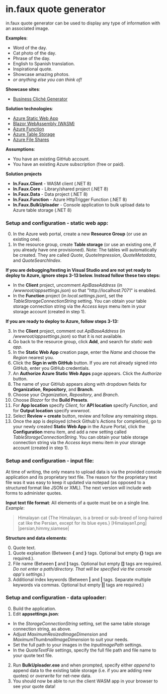 # in.faux quote generator
in.faux quote generator can be used to display any type of information with an associated image.

**Examples**:
- Word of the day.
- Cat photo of the day.
- Phrase of the day.
- English to Spanish translation.
- Inspirational quote.
- Showcase amazing photos.
- _or anything else you can think of!_

**Showcase sites**:
- [Business Cliché Generator](https://www.businessclichegenerator.com "Business Cliché Generator")

**Solution technologies**:
- [Azure Static Web App](https://docs.microsoft.com/en-us/azure/static-web-apps/deploy-blazor "Azure Static Web App")
- [Blazor WebAssembly (WASM)](https://dotnet.microsoft.com/apps/aspnet/web-apps/blazor "Blazor WebAssembly (WASM)")
- [Azure Function](https://docs.microsoft.com/en-us/azure/azure-functions/functions-overview "Azure Function")
- [Azure Table Storage](https://azure.microsoft.com/en-us/services/storage/tables/ "Azure Table Storage")
- [Azure File Shares](https://docs.microsoft.com/en-us/azure/storage/files/storage-files-introduction "Azure File Shares")

**Assumptions**:
- You have an existing GitHub account.
- You have an existing Azure subscription (free or paid).

**Solution projects**
- **In.Faux.Client** - WASM client (.NET 8)
- **In.Faux.Core** - Library/shared project (.NET 8)
- **In.Faux.Data** - Data project (.NET 8)
- **In.Faux.Function** - Azure HttpTrigger Function (.NET 8)
- **In.Faux.BulkUploader** - Console application to bulk upload data to Azure table storage (.NET 8)

### Setup and configuration - static web app:
0. In the Azure web portal, create a new **Resource Group** (or use an existing one).
1. In the resource group, create **Table storage** (or use an existing one, if you already have one provisioned). Note: The tables will automatically be created. They are called *Quote*, *QuoteImpression*, *QuoteMetadata*, and *QuoteSearchIndex*.

**If you are debugging/testing in Visual Studio and are not yet ready to deploy to Azure, ignore steps 3-13 below. Instead follow these two steps:**
- In the **Client** project, uncomment *ApiBaseAddress* (in */wwwroot/appsettings.json*) so that \"http://localhost:7071" is enabled.
- In the **Function** project (in *local.settings.json*), set the *TableStorageConnectionString* setting. You can obtain your table storage connection string via the *Access keys* menu item in your storage account (created in step 1).

**If you are ready to deploy to Azure, follow steps 3-13:**

3. In the **Client** project, comment out *ApiBaseAddress* (in */wwwroot/appsettings.json*) so that it is not available.
4. Go back to the resource group, click **Add**, and search for *static web app*.
5. In the **Static Web App** creation page, enter the *Name* and choose the *Region* nearest you.
6. Click the **Sign in with GitHub** button. If you are not already signed into GitHub, enter you GitHub credentials.
7. An **Authorize Azure Static Web Apps** page appears. Click the *Authorize* button.
8. The name of your GitHub appears along with dropdown fields for **Organization**, **Repository**, and **Branch**.
9. Choose your *Organization*, *Repository*, and *Branch*.
10. Choose *Blazor* for the **Build Presets**.
11. For **App location** specify *Client*, for **API location** specify *Function*, and for **Output location** specify *wwwroot*.
12. Select **Review + create** button, review and follow any remaining steps.
13. Once the app is deployed (check Github\'s Actions for completion), go to your newly created **Static Web App** in the Azure Portal, click the **Configuration** menu item, and add a new setting called *TableStorageConnectionString*. You can obtain your table storage connection string via the *Access keys* menu item in your storage account (created in step 1).

### Setup and configuration - input file:
At time of writing, the only means to upload data is via the provided console application and its proprietary text file. The reason for the proprietary text file was it was easy to keep it updated via notepad (as opposed to a structured format like JSON or XML). The next version will include web forms to administer quotes.

**Input text file format**:
All elements of a quote must be on a single line.
*Example*:
> Himalayan cat {The Himalayan, is a breed or sub-breed of long-haired cat like the Persian, except for its blue eyes.} [Himalayan1.png] |persian,himmy,siamese|

**Structure and data elements**:

0. Quote text.
1. Quote explanation (Between **\{** and **\}** tags. Optional but empty **\{\}** tags are required.).
2. File name (Between **\[** and **\]** tags. Optional but empty **\[\]** tags are required. *Do not enter a path/directory. That will be specified via the console app\'s settings.*)
3. Additional index keywords (Between **\|** and **\|** tags. Separate multiple keywords via commas. Optional but empty **\|\|** tags are required.)

### Setup and configuration - data uploader:
0. Build the application.
1. Edit **appsettings.json**:
- In the *StorageConnectionString* setting, set the same table storage connection string, as above.
- Adjust *MaximumResizedImageDimension* and *MaximumThumbnailImageDimension* to suit your needs.
- Set the full path to your images in the *InputImagePath* settings.
- In the *QuoteTextFile* settings, specify the full file path and file name to your quote text file.
2. Run **BulkUploader.exe** and when prompted, specify either *append* to append data to the existing table storage (i.e. if you are adding new quotes) or *overwrite* for net-new data.
3. You should now be able to run the client WASM app in your browser to see your quote data!
